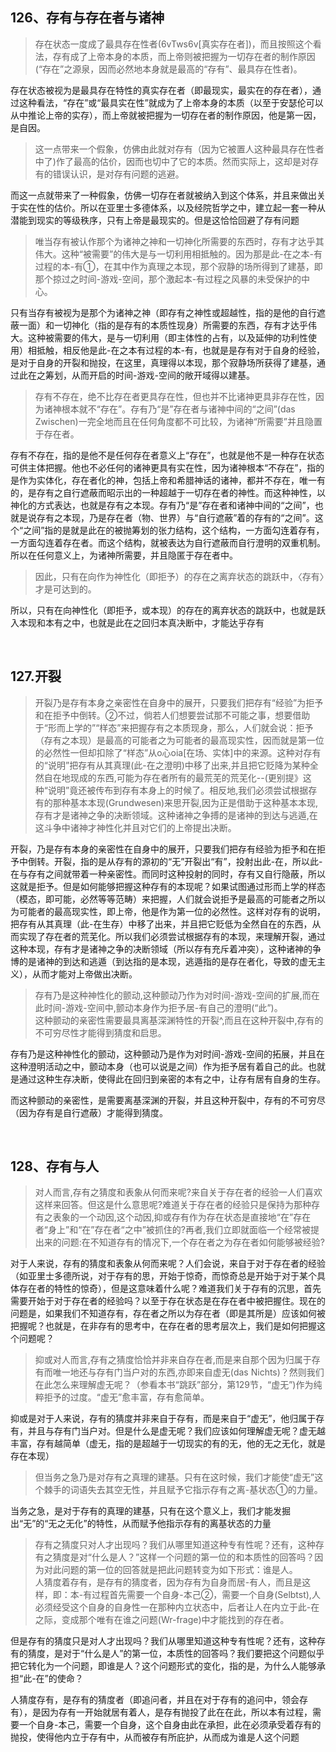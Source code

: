 <h2>126、存有与存在者与诸神</h2><blockquote data-pid="Nc5Ozndn">存在状态一度成了最具存在性者(6vTws6v[真实存在者])，而且按照这个看法，存有成了上帝本身的本质，而上帝则被把握为一切存在者的制作原因(“存在”之源泉，因而必然地本身就是最高的“存有”、最具存在性者)。</blockquote><p data-pid="bXbEgQdN">存在状态被视为是最具存在特性的真实存在者（即最现实，最实在的存在者），通过这种看法，“存在”或“最具实在性”就成为了上帝本身的本质（以至于安瑟伦可以从中推论上帝的实存），而上帝就被把握为一切存在者的制作原因，他是第一因，是自因。</p><blockquote data-pid="r0bNWCAT">这一点带来一个假象，仿佛由此就对存有（因为它被置人这种最具存在性者中了)作了最高的估价，因而也切中了它的本质。然而实际上，这却是对存有的错误认识，是对存有问题的逃避。</blockquote><p data-pid="xsNvJko2">而这一点就带来了一种假象，仿佛一切存在者就被纳入到这个体系，并且来做出关于实在性的估价。所以在亚里士多德体系，以及经院哲学之中，建立起一套一种从潜能到现实的等级秩序，只有上帝是最现实的。但是这恰恰回避了存有问题</p><blockquote data-pid="3NHg84Mi">唯当存有被认作那个为诸神之神和一切神化所需要的东西时，存有才达乎其伟大。这种“被需要”的伟大是与一切利用相抵触的。因为那是此-在之本-有过程的本-有①，在其中作为真理之本现，那个寂静的场所得到了建基，即那个掠过之时间-游戏-空间，那个激起本-有过程之风暴的未受保护的中心。</blockquote><p data-pid="Ze5Jl2VU">只有当存有被视为是那个为诸神之神（即存有之神性或超越性，指的是他的自行遮蔽一面）和一切神化（指的是存有的本质性现身）所需要的东西，存有才达乎伟大。这种被需要的伟大，是与一切利用（即主体性的占有，以及延伸的功利性使用）相抵触，相反他是此-在之本有过程的本-有，也就是是存有对于自身的经验，是对于自身的开裂和抛投，在这里，真理得以本现，那个寂静场所获得了建基，通过此在之筹划，从而开启的时间-游戏-空间的敞开域得以建基。</p><blockquote data-pid="i7s0eXWH">存有不存在，绝不比存在者更具存在性，但也并不比诸神更具非存在性，因为诸神根本就不“存在”。存有乃“是”存在者与诸神中间的“之间”(das Zwischen)一完全地而且在任何角度都不可比较，为诸神“所需要”并且隐置于存在者。</blockquote><p data-pid="Gt5bSZAM">存有不存在，指的是他不是任何存在者意义上“存在”，也就是他不是一种存在状态可供主体把握。他也不必任何的诸神更具有实在性，因为诸神根本“不存在”，指的是作为实体化，存在者化的神，包括上帝和希腊神话的诸神，都并不存在，唯一有的，是存有之自行遮蔽而昭示出的一种超越于一切存在者的神性。而这种神性，以神化的方式表达，也就是存有之本现。存有乃“是”存在者和诸神中间的“之间”，也就是说存有之本现，乃是存在者（物、世界）与“自行遮蔽”着的存有的“之间”。这个“之间”指的是就是此在的被抛筹划的张力结构，这个结构，一方面勾连着存有，一方面勾连着存在者。而这个结构，就被表达为自行遮蔽而自行澄明的双重机制。所以在任何意义上，为诸神所需要，并且隐匿于存在者中。</p><blockquote data-pid="aeAzQCnN">因此，只有在向作为神性化（即拒予）的存在之离弃状态的跳跃中，〈存有〉才是可达到的。</blockquote><p data-pid="y9h3te9i">所以，只有在向神性化（即拒予，或本现）的存在的离弃状态的跳跃中，也就是跃入本现和本有之中，也就是此在之回归本真决断中，才能达乎存有</p><p><br></p><h2>127.开裂</h2><blockquote data-pid="G0R1WpKh">开裂乃是存有本身之亲密性在自身中的展开，只要我们把存有“经验”为拒予和在拒予中倒转。②不过，倘若人们想要尝试那不可能之事，想要借助于“形而上学的”“样态”来把握存有之本质现身，那么，人们就会说：拒予（存有之本现）是最高的可能者之为可能者的最高现实性，因而就是第一位的必然性一但却扣除了“样态”从o心oia[在场、实体]中的来源。这种对存有的“说明”把存有从其真理(此-在之澄明)中移了出来,并且把它贬降为某种全然自在地现成的东西,可能为存在者所有的最荒芜的荒芜化--(更别提》这种“说明”竟还被传布到存有本身上的时候了。相反地,我们必须尝试根据存有的那种基本本现(Grundwesen)来思开裂,因为正是借助于这种基本本现,存有才是诸神之争的决断领域。这种诸神之争搏的是诸神的到达与逃遁,在这斗争中诸神才神性化并且对它们的上帝提出决断。</blockquote><p data-pid="RFWMgV62">开裂，乃是存有本身的亲密性在自身中的展开，只要我们把存有经验为拒予和在拒予中倒转。开裂，指的是从存有的源初的“无”开裂出“有”，投射出此-在，所以此-在与存有之间就带着一种亲密性。而同时这种投射的同时，存有又自行隐蔽，所以这就是拒予。但是如何能够把握这种存有的本现呢？如果试图通过形而上学的样态（模态，即可能，必然等等范畴）来把握，人们就会说拒予是最高的可能者之所以为可能者的最高现实性，即上帝，他是作为第一位的必然性。这样对存有的说明，把存有从其真理（此-在生存）中移了出来，并且把它贬低为全然自在的东西，从而实现了存在者的荒芜化。所以我们必须尝试根据存有的本现，来理解开裂，通过这种本现，存有才是诸神之争的决断领域（所以存有充斥着冲突），这种诸神的争博的是诸神的到达和逃遁（到达指的是本现，逃遁指的是存在者化，导致的虚无主义），从而才能对上帝做出决断。</p><blockquote data-pid="0Eg5-XzY">存有乃是这种神性化的颤动,这种颤动乃作为对时间-游戏-空间的扩展,而在此时间-游戏-空间中,颤动本身作为拒予居-有自己的澄明(“此”)。<br>这种颤动的亲密性需要最具离基深渊特性的开裂^,而且在这种开裂中,存有的不可穷尽性才能得到猜度和启思。</blockquote><p data-pid="bqiXzVL7">存有乃是这种神性化的颤动，这种颤动乃是作为对时间-游戏-空间的拓展，并且在这种澄明活动之中，颤动本身（也可以说是之间）作为拒予居有着自己的此。也就是通过这种生存决断，使得此在回归到亲密的本有之中，让存有居有自身的生存。</p><p data-pid="p1TY5jMg">而这种颤动的亲密性，是需要离基深渊的开裂，并且这种开裂中，存有的不可穷尽（因为存有是自行遮蔽）才能得到猜度。</p><p><br></p><h2>128、存有与人</h2><blockquote data-pid="FKr4R5oL">对人而言,存有之猜度和表象从何而来呢?来自关于存在者的经验一人们喜欢这样来回答。但这是什么意思呢?难道关于存在者的经验只是保持为那种存有之表象的一个动因,这个动因,抑或存有作为存在状态是直接地“在”存在者“身上”和“在”存在者“之中”被抓住的?再者,我们立即就面临一个经常被提出来的问题:在不知道存有的情况下,一个存在者之为存在者如何能够被经验?</blockquote><p data-pid="bqOVS-ph">对于人来说，存有的猜度和表象从何而来呢？人们会说，来自于对于存在者的经验（如亚里士多德所说，对于存有的思，开始于惊奇，而惊奇总是开始于对于某个具体存在者的特性的惊奇），但是这意味着什么呢？难道我们关于存有的沉思，首先需要开始于对于存在者的经验吗？以至于存在状态是在存在者中被把握住。现在的问题是，如果我们不知道存有，存在者之所以为存在者（即是其所是）应该如何被把握呢？也就是，在非存有的思考中，在存在者的思考层次上，我们是如何把握这个问题呢？</p><blockquote data-pid="oWBJ684s">抑或对人而言,存有之猜度恰恰并非来自存在者,而是来自那个因为归属于存有而唯一地还与存有门当户对的东西,亦即来自虚无(das Nichts)？然则我们在此怎么来理解虚无呢？（参看本书“跳跃”部分，第129节，“虚无”)作为纯粹拒予的过度。“虚无”愈丰富，存有愈简单。</blockquote><p data-pid="-vMGIf3a">抑或是对于人来说，存有的猜度并非来自于存有，而是来自于“虚无”，他归属于存有，并且与存有门当户对。但是什么是虚无呢？我们应该如何理解虚无呢？虚无越丰富，存有越简单（虚无，指的是超越于一切现实的有的无，他的无之无化，就是存在本现）</p><blockquote data-pid="tJcQ8ACB">但当务之急乃是对存有之真理的建基。只有在这时候，我们才能使“虚无”这个棘手的词语失去其空无性，并且赋予它指示存有之离-基状态①的力量。</blockquote><p data-pid="e5bh2mOl">当务之急，是对于存有的真理的建基，只有在这个意义上，我们才能发掘出“无”的“无之无化”的特性，从而赋予他指示存有的离基状态的力量</p><blockquote data-pid="SdTVtGjx">存有之猜度只对人才出现吗？我们从哪里知道这种专有性呢？还有，这种存有之猜度是对“什么是人？”这样一个问题的第一位的和本质性的回答吗？因为对此问题的第一位的回答就是把此问题转变为如下形式：谁是人。<br>人猜度着存有，是存有的猜度者，因为存有为自身而居-有人，而且是这样，即：本-有过程首先需要一个自身-本己②，需要一个自身(Selbtst),人必须经受这个自身的自身性一在那种内立状态中，后者让人在内立于此-在之际，变成那个唯有在谁之问题(Wr-frage)中才能找到的存在者。</blockquote><p data-pid="Vb2IPNfe">但是存有的猜度只是对人才出现吗？我们从哪里知道这种专有性呢？还有，这种存有的猜度，是对于“什么是人”的第一位，本质性的回答吗？我们要把这个问题似乎把它转化为一个问题，即谁是人？这个问题形式的变化，指的是，为什么人能够承担“此-在”的使命？</p><p data-pid="N50Z2iDE">人猜度存有，是存有的猜度者（即追问者，并且在对于存有的追问中，领会存有），是因为存有一开始就居有着人，是存有抛投了此在在此，所以本有过程，需要一个自身-本己，需要一个自身，这个自身由此在承担，此在必须承受着存有的抛投，使得他内立于存有中，从而被存有所庇护，从而成为谁是人这个问题</p><p></p>